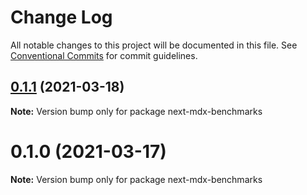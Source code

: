# Change Log

All notable changes to this project will be documented in this file.
See [Conventional Commits](https://conventionalcommits.org) for commit guidelines.

## [0.1.1](https://github.com/arshad/next-mdx/compare/next-mdx-benchmarks@0.1.0...next-mdx-benchmarks@0.1.1) (2021-03-18)

**Note:** Version bump only for package next-mdx-benchmarks





# 0.1.0 (2021-03-17)

**Note:** Version bump only for package next-mdx-benchmarks
